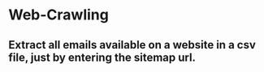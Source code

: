 # Web-Crawling
## Extract all emails available on a website in a csv file, just by entering the sitemap url.

